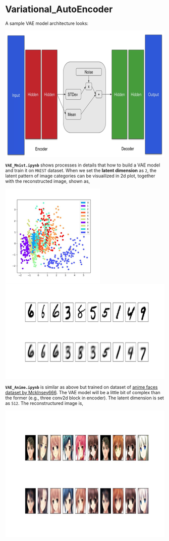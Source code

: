 # Variational_AutoEncoder

A sample VAE model architecture looks:

<img src='imgs/vae_overview.png' width="600" height="400" >

**`VAE_Mnist.ipynb`** shows processes in details that how to build a VAE model and train it on `MNIST` dataset.
When we set the **latent dimension** as `2`, the latent pattern of image categories can be visuailized in 2d plot, together with the reconstructed image, shown as, 
<p float="left">
<img src='imgs/mnist_reconstructed.jpg' width="300" height="300">
<img src='imgs/mnist_reconstructure.jpg' width="600" height="300">
</p>

**`VAE_Anime.ipynb`** is similar as above but trained on dataset of [anime faces dataset by MckInsey666](https://github.com/bchao1/Anime-Face-Dataset). The VAE model will be a little bit of complex than the former (e.g., three conv2d block in encoder). The latent dimension is set as `512`. The reconstructured image is,

<img src='imgs/anime_reconstructed.jpg' width="800" height="400">

